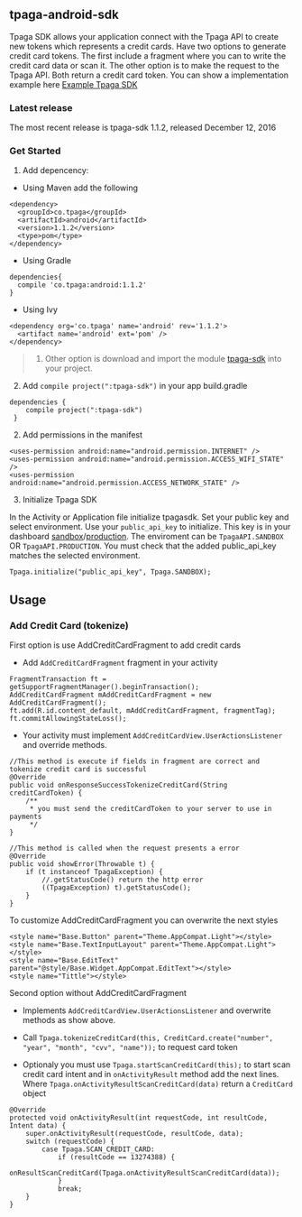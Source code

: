 ## tpaga-android-sdk

Tpaga SDK allows your application connect with the Tpaga API to create new tokens which represents a credit cards. Have two options to generate credit card tokens. The first include a fragment where you can to write the credit card data or scan it. 
The other option is to make the request to the Tpaga API. Both return a credit card token. You can show a implementation example here [Example Tpaga SDK](https://bitbucket.org/tpaga/tpaga-sdk-android-sample-app)  

### Latest release

The most recent release is tpaga-sdk 1.1.2, released December 12, 2016 

### Get Started

1. Add depencency: 

- Using Maven add the following
```
<dependency>
  <groupId>co.tpaga</groupId>
  <artifactId>android</artifactId>
  <version>1.1.2</version>
  <type>pom</type>
</dependency>
```

- Using Gradle
```
dependencies{
  compile 'co.tpaga:android:1.1.2'
}
```

- Using Ivy
```
<dependency org='co.tpaga' name='android' rev='1.1.2'>
  <artifact name='android' ext='pom' />
</dependency>
```

>1. Other option is download and import the module [tpaga-sdk](https://bitbucket.org/tpaga/tpaga-android-sdk) into your project.
2. Add `compile project(":tpaga-sdk")` in your app build.gradle
```
dependencies {
    compile project(":tpaga-sdk")
 }
```

2. Add permissions in the manifest
```
<uses-permission android:name="android.permission.INTERNET" />
<uses-permission android:name="android.permission.ACCESS_WIFI_STATE" />
<uses-permission android:name="android.permission.ACCESS_NETWORK_STATE" />
```

3. Initialize Tpaga SDK

In the Activity or Application file initialize tpagasdk. Set your public key and select environment.
Use your `public_api_key` to initialize. This key is in your dashboard [sandbox](https://sandbox.tpaga.co)/[production](https://api.tpaga.co/). The enviroment can be `TpagaAPI.SANDBOX` OR `TpagaAPI.PRODUCTION`. You must check that the added public_api_key matches the selected environment.

```
Tpaga.initialize("public_api_key", Tpaga.SANDBOX);
```

## Usage

### Add Credit Card (tokenize)

First option is use AddCreditCardFragment to add credit cards

- Add `AddCreditCardFragment` fragment in your activity

```
FragmentTransaction ft = getSupportFragmentManager().beginTransaction();
AddCreditCardFragment mAddCreditCardFragment = new AddCreditCardFragment();
ft.add(R.id.content_default, mAddCreditCardFragment, fragmentTag);
ft.commitAllowingStateLoss();
```

- Your activity must implement `AddCreditCardView.UserActionsListener` and override methods.
```
//This method is execute if fields in fragment are correct and tokenize credit card is successful
@Override
public void onResponseSuccessTokenizeCreditCard(String creditCardToken) {
    /**
     * you must send the creditCardToken to your server to use in payments
     */
}

//This method is called when the request presents a error
@Override
public void showError(Throwable t) {
    if (t instanceof TpagaException) { 
        //.getStatusCode() return the http error
        ((TpagaException) t).getStatusCode();
    }
}
```

To customize AddCreditCardFragment you can overwrite the next styles

```
<style name="Base.Button" parent="Theme.AppCompat.Light"></style>
<style name="Base.TextInputLayout" parent="Theme.AppCompat.Light"></style>
<style name="Base.EditText" parent="@style/Base.Widget.AppCompat.EditText"></style>
<style name="Tittle"></style>
```

Second option without AddCreditCardFragment

- Implements `AddCreditCardView.UserActionsListener` and overwrite methods as show above.

- Call `Tpaga.tokenizeCreditCard(this, CreditCard.create("number", "year", "month", "cvv", "name"));` to request card token

- Optionaly you must use `Tpaga.startScanCreditCard(this);` to start scan credit card intent and in `onActivityResult` method add the next lines. Where `Tpaga.onActivityResultScanCreditCard(data)` return a `CreditCard` object
```
@Override
protected void onActivityResult(int requestCode, int resultCode, Intent data) {
    super.onActivityResult(requestCode, resultCode, data);
    switch (requestCode) {
        case Tpaga.SCAN_CREDIT_CARD:
            if (resultCode == 13274388) {
                onResultScanCreditCard(Tpaga.onActivityResultScanCreditCard(data));
            }
            break;
    }
}
```